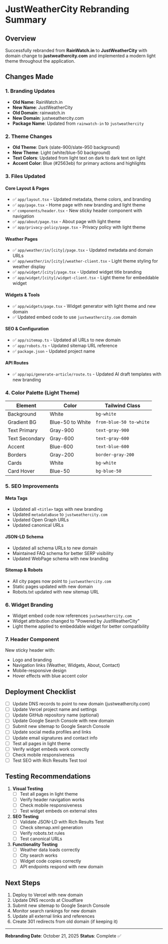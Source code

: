 # JustWeatherCity Rebranding Summary

## Overview
Successfully rebranded from **RainWatch.in** to **JustWeatherCity** with domain change to **justweathercity.com** and implemented a modern light theme throughout the application.

## Changes Made

### 1. Branding Updates
- **Old Name**: RainWatch.in
- **New Name**: JustWeatherCity
- **Old Domain**: rainwatch.in
- **New Domain**: justweathercity.com
- **Package Name**: Updated from `rainwatch-in` to `justweathercity`

### 2. Theme Changes
- **Old Theme**: Dark (slate-900/slate-950 background)
- **New Theme**: Light (white/blue-50 background)
- **Text Colors**: Updated from light text on dark to dark text on light
- **Accent Color**: Blue (#2563eb) for primary actions and highlights

### 3. Files Updated

#### Core Layout & Pages
- ✅ `app/layout.tsx` - Updated metadata, theme colors, and branding
- ✅ `app/page.tsx` - Home page with new branding and light theme
- ✅ `components/header.tsx` - New sticky header component with navigation
- ✅ `app/about/page.tsx` - About page with light theme
- ✅ `app/privacy-policy/page.tsx` - Privacy policy with light theme

#### Weather Pages
- ✅ `app/weather/in/[city]/page.tsx` - Updated metadata and domain URLs
- ✅ `app/weather/in/[city]/weather-client.tsx` - Light theme styling for weather display
- ✅ `app/widget/[city]/page.tsx` - Updated widget title branding
- ✅ `app/widget/[city]/widget-client.tsx` - Light theme for embeddable widget

#### Widgets & Tools
- ✅ `app/widgets/page.tsx` - Widget generator with light theme and new domain
- ✅ Updated embed code to use `justweathercity.com` domain

#### SEO & Configuration
- ✅ `app/sitemap.ts` - Updated all URLs to new domain
- ✅ `app/robots.ts` - Updated sitemap URL reference
- ✅ `package.json` - Updated project name

#### API Routes
- ✅ `app/api/generate-article/route.ts` - Updated AI draft templates with new branding

### 4. Color Palette (Light Theme)

| Element | Color | Tailwind Class |
|---------|-------|----------------|
| Background | White | `bg-white` |
| Gradient BG | Blue-50 to White | `from-blue-50 to-white` |
| Text Primary | Gray-900 | `text-gray-900` |
| Text Secondary | Gray-600 | `text-gray-600` |
| Accent | Blue-600 | `text-blue-600` |
| Borders | Gray-200 | `border-gray-200` |
| Cards | White | `bg-white` |
| Card Hover | Blue-50 | `bg-blue-50` |

### 5. SEO Improvements

#### Meta Tags
- Updated all `<title>` tags with new branding
- Updated `metadataBase` to `justweathercity.com`
- Updated Open Graph URLs
- Updated canonical URLs

#### JSON-LD Schema
- Updated all schema URLs to new domain
- Maintained FAQ schema for better SERP visibility
- Updated WebPage schema with new branding

#### Sitemap & Robots
- All city pages now point to `justweathercity.com`
- Static pages updated with new domain
- Robots.txt updated with new sitemap URL

### 6. Widget Branding
- Widget embed code now references `justweathercity.com`
- Widget attribution changed to "Powered by JustWeatherCity"
- Light theme applied to embeddable widget for better compatibility

### 7. Header Component
New sticky header with:
- Logo and branding
- Navigation links (Weather, Widgets, About, Contact)
- Mobile-responsive design
- Hover effects with blue accent color

## Deployment Checklist

- [ ] Update DNS records to point to new domain (justweathercity.com)
- [ ] Update Vercel project name and settings
- [ ] Update GitHub repository name (optional)
- [ ] Update Google Search Console with new domain
- [ ] Submit new sitemap to Google Search Console
- [ ] Update social media profiles and links
- [ ] Update email signatures and contact info
- [ ] Test all pages in light theme
- [ ] Verify widget embeds work correctly
- [ ] Check mobile responsiveness
- [ ] Test SEO with Rich Results Test tool

## Testing Recommendations

1. **Visual Testing**
   - [ ] Test all pages in light theme
   - [ ] Verify header navigation works
   - [ ] Check mobile responsiveness
   - [ ] Test widget embeds on external sites

2. **SEO Testing**
   - [ ] Validate JSON-LD with Rich Results Test
   - [ ] Check sitemap.xml generation
   - [ ] Verify robots.txt rules
   - [ ] Test canonical URLs

3. **Functionality Testing**
   - [ ] Weather data loads correctly
   - [ ] City search works
   - [ ] Widget code copies correctly
   - [ ] API endpoints respond with new domain

## Next Steps

1. Deploy to Vercel with new domain
2. Update DNS records at Cloudflare
3. Submit new sitemap to Google Search Console
4. Monitor search rankings for new domain
5. Update all external links and references
6. Create 301 redirects from old domain (if keeping it)

---

**Rebranding Date**: October 21, 2025
**Status**: Complete ✅
